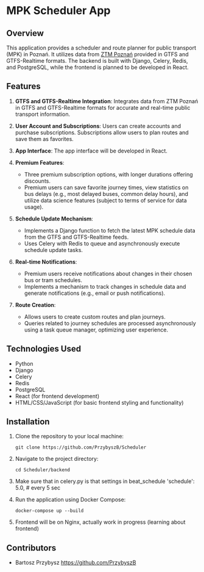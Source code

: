 # MPK Scheduler App

## Overview
This application provides a scheduler and route planner for public transport (MPK) in Poznań. It utilizes data from [ZTM Poznań](https://www.ztm.poznan.pl/pl/dla-deweloperow/) provided in GTFS and GTFS-Realtime formats. The backend is built with Django, Celery, Redis, and PostgreSQL, while the frontend is planned to be developed in React.

## Features

1. **GTFS and GTFS-Realtime Integration**: Integrates data from ZTM Poznań in GTFS and GTFS-Realtime formats for accurate and real-time public transport information.

2. **User Account and Subscriptions**: Users can create accounts and purchase subscriptions. Subscriptions allow users to plan routes and save them as favorites.

3. **App Interface**: The app interface will be developed in React.

4. **Premium Features**: 
   - Three premium subscription options, with longer durations offering discounts.
   - Premium users can save favorite journey times, view statistics on bus delays (e.g., most delayed buses, common delay hours), and utilize data science features (subject to terms of service for data usage).

5. **Schedule Update Mechanism**:
   - Implements a Django function to fetch the latest MPK schedule data from the GTFS and GTFS-Realtime feeds.
   - Uses Celery with Redis to queue and asynchronously execute schedule update tasks.

6. **Real-time Notifications**:
   - Premium users receive notifications about changes in their chosen bus or tram schedules.
   - Implements a mechanism to track changes in schedule data and generate notifications (e.g., email or push notifications).

7. **Route Creation**:
   - Allows users to create custom routes and plan journeys.
   - Queries related to journey schedules are processed asynchronously using a task queue manager, optimizing user experience.

## Technologies Used
- Python
- Django
- Celery
- Redis
- PostgreSQL
- React (for frontend development)
- HTML/CSS/JavaScript (for basic frontend styling and functionality)

## Installation

1. Clone the repository to your local machine:

    ```
    git clone https://github.com/PrzybyszB/Scheduler
    ```

2. Navigate to the project directory:

    ```
    cd Scheduler/backend
    ```

3. Make sure that in celery.py is that settings in beat_schedule
   'schedule': 5.0,  # every 5 sec

4. Run the application using Docker Compose:

    ```
    docker-compose up --build
    ```



5. Frontend will be on Nginx, actually work in progress (learning about frontend)


## Contributors
- Bartosz Przybysz https://github.com/PrzybyszB